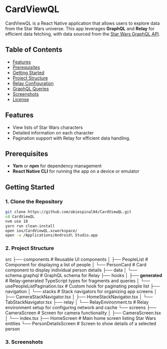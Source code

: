# CardViewQL

CardViewQL is a React Native application that allows users to explore data from the Star Wars universe. This app leverages **GraphQL** and **Relay** for efficient data fetching, with data sourced from the [Star Wars GraphQL API](https://swapi-graphql.netlify.app/.netlify/functions/index).

## Table of Contents
- [Features](#features)
- [Prerequisites](#prerequisites)
- [Getting Started](#getting-started)
- [Project Structure](#project-structure)
- [Relay Configuration](#relay-configuration)
- [GraphQL Queries](#graphql-queries)
- [Screenshots](#screenshots)
- [License](#license)

## Features
- View lists of Star Wars characters
- Detailed information on each character
- Pagination support with Relay for efficient data handling.

## Prerequisites
- **Yarn** or **npm** for dependency management
- **React Native CLI** for running the app on a device or emulator

## Getting Started

### 1. Clone the Repository
```bash
git clone https://github.com/abiespinal04/CardViewQL.git
cd CardViewQL
nvm use 18 
yarn run clean-install
open ios/CardViewQL.xcworkspace/
open -a /Applications/Android\ Studio.app
```

### 2. Project Structure
src
├── components             # Reusable UI components
│   ├── PeopleList         # Component for displaying a list of people
│   └── PersonCard         # Card component to display individual person details
├── data
│   └── schema.graphql     # GraphQL schema for Relay
├── hooks
│   ├── __generated__      # Relay-generated TypeScript types for fragments and queries
│   └── usePeopleListPagination.tsx  # Custom hook for paginating people list
├── navigation
│   └── stacks             # Stack navigators for organizing app screens
│       ├── CameraStackNavigator.tsx
│       ├── HomeStackNavigator.tsx
│       └── TabStackNavigator.tsx
├── relay
│   └── RelayEnvironment.ts # Relay environment setup for configuring network and cache
└── screens
    ├── CameraScreen       # Screen for camera functionality
    │   ├── CameraScreen.tsx
    │   └── index.tsx
    ├── HomeScreen         # Main home screen listing Star Wars entities
    └── PersonDetailsScreen # Screen to show details of a selected person

### 3. Screenshots
